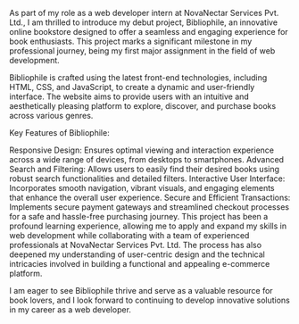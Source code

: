 As part of my role as a web developer intern at NovaNectar Services Pvt. Ltd., I am thrilled to introduce my debut project, Bibliophile, an innovative online bookstore designed to offer a seamless and engaging experience for book enthusiasts. This project marks a significant milestone in my professional journey, being my first major assignment in the field of web development.

Bibliophile is crafted using the latest front-end technologies, including HTML, CSS, and JavaScript, to create a dynamic and user-friendly interface. The website aims to provide users with an intuitive and aesthetically pleasing platform to explore, discover, and purchase books across various genres.

Key Features of Bibliophile:

Responsive Design: Ensures optimal viewing and interaction experience across a wide range of devices, from desktops to smartphones.
Advanced Search and Filtering: Allows users to easily find their desired books using robust search functionalities and detailed filters.
Interactive User Interface: Incorporates smooth navigation, vibrant visuals, and engaging elements that enhance the overall user experience.
Secure and Efficient Transactions: Implements secure payment gateways and streamlined checkout processes for a safe and hassle-free purchasing journey.
This project has been a profound learning experience, allowing me to apply and expand my skills in web development while collaborating with a team of experienced professionals at NovaNectar Services Pvt. Ltd. The process has also deepened my understanding of user-centric design and the technical intricacies involved in building a functional and appealing e-commerce platform.

I am eager to see Bibliophile thrive and serve as a valuable resource for book lovers, and I look forward to continuing to develop innovative solutions in my career as a web developer.
